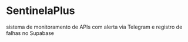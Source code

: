 # SentinelaPlus
sistema de monitoramento de APIs com alerta via Telegram e registro de falhas no Supabase
